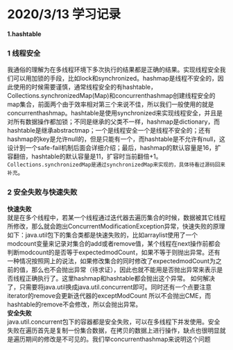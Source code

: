 # 2020/3/13 学习记录  
**1.hashtable**  
### 1 线程安全  
我通俗的理解为在多线程环境下多次执行的结果都是正确的结果。实现线程安全我们可以用加锁的手段，比如lock和synchronized。hashmap是线程不安全的，因此使用的时候需要谨慎，通常线程安全的有hashtable，Collections.synchronizedMap(Map)和concurrenthashmap创建线程安全的map集合，前面两个由于效率相对第三个来说不佳，所以我们一般使用的就是concurrenthashmap。hashtable是使用synchronized来实现线程安全，并且是对所有数据操作都加锁；不同是继承的父类不一样，hashmap是dictionary，而hashtable是继承abstractmap；一个是线程安全一个是线程不安全的；还有hashmap的key是允许null的，但是只能有一个，而hashtable是不允许有null，这设计到一个safe-fail机制后面会详细介绍；最后，hashmap的默认容量是16，扩容翻倍，hashtable的默认容量是11，扩容时当前翻倍+1。`Collections.synchronizedMap是通过synchronizedMap来实现的，具体待看过源码回来补充`。  
### 2 安全失败与快速失败  
**快速失败**  
就是在多个线程中，若某一个线程通过迭代器去遍历集合的时候，数据被其它线程所修改，那么就会跑出ConcurrentModificationException异常，快速失败的原理如下：java.util包下的集合类都是快速失败的，比如arraylist使用了一个modcount变量来记录对集合的add或者remove值，某个线程在next操作前都会判断modcount的是否等于expectedmodCount，如果不等于则抛出异常。还有一种情况按照网上的说法，如果修改集合的同时修改了expectedmodCount为之前的值，那么也不会抛出异常（待求证），因此也就不能用是否抛出异常来表示是否线程正确执行了。这里hashmap和hashtable都会抛出这个异常。 如何解决了，只需要将java.util换成java.util.concurrent即可。同时还有一个点要注意iterator的remove会更新迭代器的exceptModCount  所以不会抛出CME，而hashtable的remove不会修改，所以会抛出异常。  
**安全失败**  
java.util.concurrent包下的容器都是安全失败，可以在多线程下并发使用。安全失败在遍历首先是复制一份集合数据，在拷贝的数据上进行操作，缺点也很明显就是遍历期间的修改是不可见的。我们举concurrenthashmap来说明这个问题
